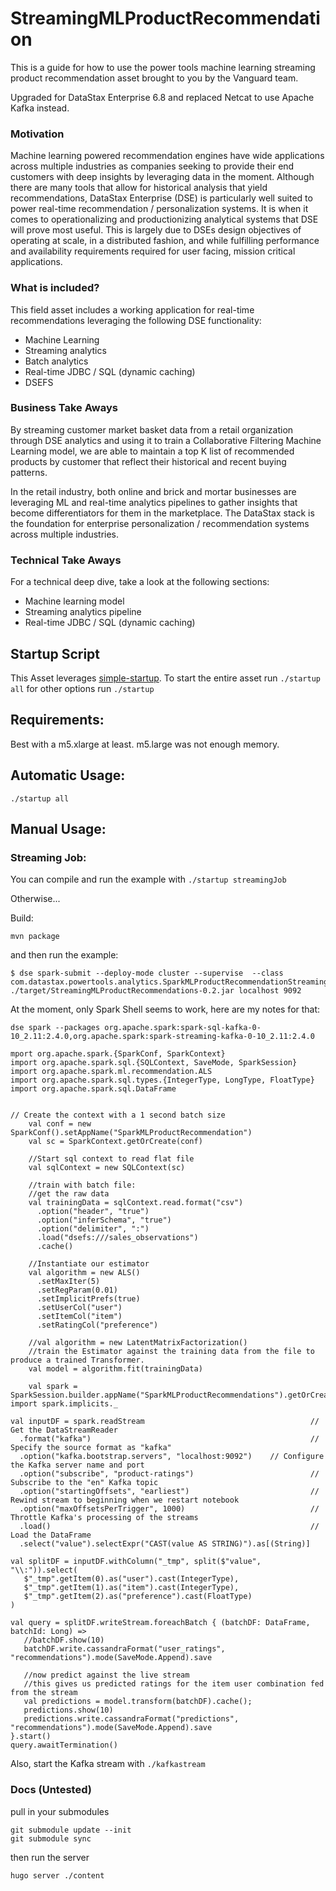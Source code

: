# StreamingMLProductRecommendation

This is a guide for how to use the power tools machine learning streaming product recommendation asset brought to you by the Vanguard team.

Upgraded for DataStax Enterprise 6.8 and replaced Netcat to use Apache Kafka instead.

### Motivation

Machine learning powered recommendation engines have wide applications across multiple industries as companies seeking to provide their end customers with deep insights by leveraging data in the moment. Although there are many tools that allow for historical analysis that yield recommendations, DataStax Enterprise (DSE) is particularly well suited to power real-time recommendation / personalization systems. It is when it comes to operationalizing and productionizing analytical systems that DSE will prove most useful. This is largely due to DSEs design objectives of operating at scale, in a distributed fashion, and while fulfilling performance and availability requirements required for user facing, mission critical applications.

### What is included?

This field asset includes a working application for real-time recommendations leveraging the following DSE functionality:

* Machine Learning
* Streaming analytics
* Batch analytics
* Real-time JDBC / SQL (dynamic caching)
* DSEFS

### Business Take Aways

By streaming customer market basket data from a retail organization through DSE analytics and using it to train a Collaborative Filtering Machine Learning model, we are able to maintain a top K list of recommended products by customer that reflect their historical and recent buying patterns.

In the retail industry, both online and brick and mortar businesses are leveraging ML and real-time analytics pipelines to gather insights that become differentiators for them in the marketplace. The DataStax stack is the foundation for enterprise personalization / recommendation systems across multiple industries.

### Technical Take Aways

For a technical deep dive, take a look at the following sections:

- Machine learning model
- Streaming analytics pipeline
- Real-time JDBC / SQL (dynamic caching)

## Startup Script

This Asset leverages
[simple-startup](https://github.com/jshook/simple-startup). To start the entire
asset run `./startup all` for other options run `./startup`


## Requirements:

Best with a m5.xlarge at least. m5.large was not enough memory.

## Automatic Usage:

```
./startup all
```

## Manual Usage:

### Streaming Job:

You can compile and run the example with `./startup streamingJob`

Otherwise...

Build:

    mvn package

and then run the example:

    $ dse spark-submit --deploy-mode cluster --supervise  --class
    com.datastax.powertools.analytics.SparkMLProductRecommendationStreamingJob
    ./target/StreamingMLProductRecommendations-0.2.jar localhost 9092

At the moment, only Spark Shell seems to work, here are my notes for that:

```
dse spark --packages org.apache.spark:spark-sql-kafka-0-10_2.11:2.4.0,org.apache.spark:spark-streaming-kafka-0-10_2.11:2.4.0

mport org.apache.spark.{SparkConf, SparkContext}
import org.apache.spark.sql.{SQLContext, SaveMode, SparkSession}
import org.apache.spark.ml.recommendation.ALS
import org.apache.spark.sql.types.{IntegerType, LongType, FloatType}
import org.apache.spark.sql.DataFrame


// Create the context with a 1 second batch size
    val conf = new SparkConf().setAppName("SparkMLProductRecommendation")
    val sc = SparkContext.getOrCreate(conf)

    //Start sql context to read flat file
    val sqlContext = new SQLContext(sc)

    //train with batch file:
    //get the raw data
    val trainingData = sqlContext.read.format("csv")
      .option("header", "true")
      .option("inferSchema", "true")
      .option("delimiter", ":")
      .load("dsefs:///sales_observations")
      .cache()

    //Instantiate our estimator
    val algorithm = new ALS()
      .setMaxIter(5)
      .setRegParam(0.01)
      .setImplicitPrefs(true)
      .setUserCol("user")
      .setItemCol("item")
      .setRatingCol("preference")

    //val algorithm = new LatentMatrixFactorization()
    //train the Estimator against the training data from the file to produce a trained Transformer.
    val model = algorithm.fit(trainingData)

    val spark = SparkSession.builder.appName("SparkMLProductRecommendations").getOrCreate()
import spark.implicits._

val inputDF = spark.readStream                                     // Get the DataStreamReader
  .format("kafka")                                                 // Specify the source format as "kafka"
  .option("kafka.bootstrap.servers", "localhost:9092")    // Configure the Kafka server name and port
  .option("subscribe", "product-ratings")                          // Subscribe to the "en" Kafka topic
  .option("startingOffsets", "earliest")                           // Rewind stream to beginning when we restart notebook
  .option("maxOffsetsPerTrigger", 1000)                            // Throttle Kafka's processing of the streams
  .load()                                                          // Load the DataFrame
  .select("value").selectExpr("CAST(value AS STRING)").as[(String)]

val splitDF = inputDF.withColumn("_tmp", split($"value", "\\:")).select(
   $"_tmp".getItem(0).as("user").cast(IntegerType),
   $"_tmp".getItem(1).as("item").cast(IntegerType),
   $"_tmp".getItem(2).as("preference").cast(FloatType)
)

val query = splitDF.writeStream.foreachBatch { (batchDF: DataFrame, batchId: Long) =>
   //batchDF.show(10)
   batchDF.write.cassandraFormat("user_ratings", "recommendations").mode(SaveMode.Append).save

   //now predict against the live stream
   //this gives us predicted ratings for the item user combination fed from the stream
   val predictions = model.transform(batchDF).cache();
   predictions.show(10)
   predictions.write.cassandraFormat("predictions", "recommendations").mode(SaveMode.Append).save
}.start()
query.awaitTermination()
```

Also, start the Kafka stream with `./kafkastream`

### Docs (Untested)

pull in your submodules

    git submodule update --init
    git submodule sync

then run the server

    hugo server ./content

